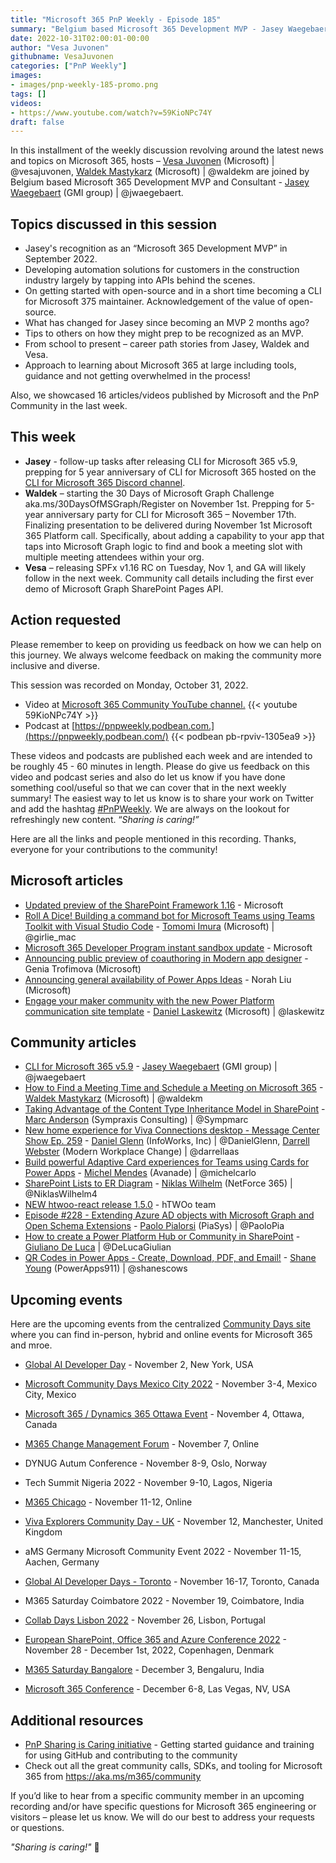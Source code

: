 ```yaml
---
title: "Microsoft 365 PnP Weekly - Episode 185"
summary: "Belgium based Microsoft 365 Development MVP - Jasey Waegebaert (GMI group) joins Microsoft’s Vesa Juvonen and Waldek Mastykarz in a discussion on Career development, how to get an MVP, open-source community work and highlighting 16 articles/videos by Microsoft/Community."
date: 2022-10-31T02:00:01-00:00
author: "Vesa Juvonen"
githubname: VesaJuvonen
categories: ["PnP Weekly"]
images:
- images/pnp-weekly-185-promo.png
tags: []
videos:
- https://www.youtube.com/watch?v=59KioNPc74Y
draft: false
---
```


In this installment of the weekly discussion revolving around the latest news and topics on Microsoft 365, hosts – [Vesa Juvonen](http://twitter.com/vesajuvonen) (Microsoft) \| @vesajuvonen, [Waldek Mastykarz](http://twitter.com/waldekm) (Microsoft) \| @waldekm are joined by Belgium based Microsoft 365 Development MVP and Consultant - [Jasey Waegebaert](https://twitter.com/jwaegebaert) (GMI group) \| @jwaegebaert.

## Topics discussed in this session

* Jasey's recognition as an “Microsoft 365 Development MVP” in September 2022.
* Developing automation solutions for customers in the construction industry largely by tapping into APIs behind the scenes.
* On getting started with open-source and in a short time becoming a CLI for Microsoft 375 maintainer. Acknowledgement of the value of open-source.
* What has changed for Jasey since becoming an MVP 2 months ago?
* Tips to others on how they might prep to be recognized as an MVP.
* From school to present – career path stories from Jasey, Waldek and Vesa.
* Approach to learning about Microsoft 365 at large including tools, guidance and not getting overwhelmed in the process!

Also, we showcased 16 articles/videos published by Microsoft and the PnP Community in the last week.

## This week

* **Jasey** - follow-up tasks after releasing CLI for Microsoft 365 v5.9, prepping for 5 year anniversary of CLI for Microsoft 365 hosted on the [CLI for Microsoft 365 Discord channel](https://discord.com/channels/1022486301536178246/1022486302035288097).
* **Waldek** – starting the 30 Days of Microsoft Graph Challenge aka.ms/30DaysOfMSGraph/Register on November 1st. Prepping for 5-year anniversary party for CLI for Microsoft 365 – November 17th. Finalizing presentation to be delivered during November 1st Microsoft 365 Platform call. Specifically, about adding a capability to your app that taps into Microsoft Graph logic to find and book a meeting slot with multiple meeting attendees within your org.
* **Vesa** – releasing SPFx v1.16 RC on Tuesday, Nov 1, and GA will likely follow in the next week. Community call details including the first ever demo of Microsoft Graph SharePoint Pages API.

## Action requested

Please remember to keep on providing us feedback on how we can help on this journey. We always welcome feedback on making the community more inclusive and diverse.

This session was recorded on Monday, October 31, 2022.

*   Video at [Microsoft 365 Community YouTube channel.](https://aka.ms/m365pnp-videos)
    {{< youtube 59KioNPc74Y >}}
*   Podcast at [https://pnpweekly.podbean.com.](https://pnpweekly.podbean.com/)
    {{< podbean pb-rpviv-1305ea9 >}}

These videos and podcasts are published each week and are intended to be roughly 45 - 60 minutes in length.  Please do give us feedback on this video and podcast series and also do let us know if you have done something cool/useful so that we can cover that in the next weekly summary! The easiest way to let us know is to share your work on Twitter and add the hashtag [#PnPWeekly](https://twitter.com/search?q=%23pnpweekly). We are always on the lookout for refreshingly new content. “_Sharing is caring!”_

Here are all the links and people mentioned in this recording. Thanks, everyone for your contributions to the community!

## Microsoft articles

* [Updated preview of the SharePoint Framework 1.16](https://devblogs.microsoft.com/microsoft365dev/updated-preview-of-the-sharepoint-framework-1-16/) - Microsoft
* [Roll A Dice! Building a command bot for Microsoft Teams using Teams Toolkit with Visual Studio Code](https://devblogs.microsoft.com/microsoft365dev/roll-a-dice-building-a-command-bot-for-microsoft-teams-using-teams-toolkit-with-visual-studio-code/) - [Tomomi Imura](https://twitter.com/girlie_mac) (Microsoft) | @girlie_mac
* [Microsoft 365 Developer Program instant sandbox update](https://devblogs.microsoft.com/microsoft365dev/microsoft-365-developer-program-instant-sandbox-update/) - Microsoft
* [Announcing public preview of coauthoring in Modern app designer](https://powerapps.microsoft.com/blog/announcing-public-preview-of-coauthoring-in-modern-app-designer/) - Genia Trofimova (Microsoft)
* [Announcing general availability of Power Apps Ideas](https://powerapps.microsoft.com/blog/announcing-general-availability-of-power-apps-ideas/) - Norah Liu (Microsoft)
* [Engage your maker community with the new Power Platform communication site template](https://powerapps.microsoft.com/blog/engage-your-maker-community-with-the-new-power-platform-communication-site-template/) - [Daniel Laskewitz](https://twitter.com/laskewitz) (Microsoft) | @laskewitz

## Community articles

* [CLI for Microsoft 365 v5.9](https://pnp.github.io/blog/cli-for-microsoft-365/cli-for-microsoft-365-v5-9/) - [Jasey Waegebaert](https://twitter.com/jwaegebaert) (GMI group) | @jwaegebaert
* [How to Find a Meeting Time and Schedule a Meeting on Microsoft 365](https://www.freecodecamp.org/news/find-meeting-time-schedule-meeting-microsoft-365/) - [Waldek Mastykarz](https://twitter.com/waldekm) (Microsoft) | @waldekm
* [Taking Advantage of the Content Type Inheritance Model in SharePoint](https://sympmarc.com/2022/10/26/taking-advantage-of-the-content-type-inheritance-model-in-sharepoint/) - [Marc Anderson](https://twitter.com/sympmarc) (Sympraxis Consulting) | @Sympmarc
* [New home experience for Viva Connections desktop - Message Center Show Ep. 259](https://regarding365.com/new-home-experience-for-viva-connections-desktop-2f82da3d5638) - [Daniel Glenn](https://twitter.com/DanielGlenn) (InfoWorks, Inc) | @DanielGlenn, [Darrell Webster](http://twitter.com/darrellaas) (Modern Workplace Change) | @darrellaas
* [Build powerful Adaptive Card experiences for Teams using Cards for Power Apps](https://michelcarlo.com/2022/10/25/powerful-adaptive-card-for-teams-cards-for-power-apps/) - [Michel Mendes](https://twitter.com/michelcarlo) (Avanade) | @michelcarlo
* [SharePoint Lists to ER Diagram](https://www.hubsite365.com/crm-pages/sharepoint-lists-to-er-diagram.htm) - [Niklas Wilhelm](https://twitter.com/NiklasWilhelm4) (NetForce 365) | @NiklasWilhelm4
* [NEW htwoo-react release 1.5.0](https://twitter.com/hTWOoUI/status/1585974279056900097) - hTWOo team
* [Episode #228 - Extending Azure AD objects with Microsoft Graph and Open Schema Extensions](https://www.youtube.com/watch?v=X_4sW7iQ1-I) - [Paolo Pialorsi](https://twitter.com/PaoloPia) (PiaSys) | @PaoloPia
* [How to create a Power Platform Hub or Community in SharePoint](https://www.youtube.com/watch?v=sVnDT9dYg00) - [Giuliano De Luca](https://twitter.com/DeLucaGiulian) | @DeLucaGiulian
* [QR Codes in Power Apps - Create, Download, PDF, and Email!](https://www.youtube.com/watch?v=CzqPjZY1j7Y) - [Shane Young](https://twitter.com/ShanesCows) (PowerApps911) | @shanescows

## Upcoming events

Here are the upcoming events from the centralized [Community Days site](https://communitydays.org/events?when=upcoming) where you can find in-person, hybrid and online events for Microsoft 365 and mroe.

* [Global AI Developer Day](https://globalai.community/developer-days/north-america-thetechplatform-5574/) - November 2, New York, USA
* [Microsoft Community Days Mexico City 2022](https://mscloudevents.com/) - November 3-4, Mexico City, Mexico
* [Microsoft 365 / Dynamics 365 Ottawa Event](https://m365ottawa.com/) - November 4, Ottawa, Canada
* [M365 Change Management Forum](https://www.communitydays.org/event/2022-11-07/m365-change-management-forum#Home) - November 7, Online
* DYNUG Autum Conference - November 8-9, Oslo, Norway
* Tech Summit Nigeria 2022 - November 9-10, Lagos, Nigeria
* [M365 Chicago](https://m365chicago.com/) - November 11-12, Online
* [Viva Explorers Community Day - UK](https://www.vivaexplorers.com/) - November 12, Manchester, United Kingdom
* aMS Germany Microsoft Community Event 2022 - November 11-15, Aachen, Germany
* [Global AI Developer Days - Toronto](https://globalai.community/) - November 16-17, Toronto, Canada
* M365 Saturday Coimbatore 2022 - November 19, Coimbatore, India
* [Collab Days Lisbon 2022](https://www.collabdays.org/2022-lisbon/) - November 26, Lisbon, Portugal
* [​​​​​​​European SharePoint, Office 365 and Azure Conference 2022](https://www.sharepointeurope.com/) - November 28 - December 1st, 2022, Copenhagen, Denmark

* [M365 Saturday Bangalore](https://www.communitydays.org/event/2022-12-03/m365-saturday-bangalore-2022) - December 3, Bengaluru, India
* [Microsoft 365 Conference](https://m365conf.com/#!/) - December 6-8, Las Vegas, NV, USA


## Additional resources

* [PnP Sharing is Caring initiative](https://aka.ms/sharing-is-caring) - Getting started guidance and training for using GitHub and contributing to the community
* Check out all the great community calls, SDKs, and tooling for Microsoft 365 from <https://aka.ms/m365/community>

If you’d like to hear from a specific community member in an upcoming recording and/or have specific questions for Microsoft 365 engineering or visitors – please let us know. We will do our best to address your requests or questions.

_"Sharing is caring!"_ 🧡
